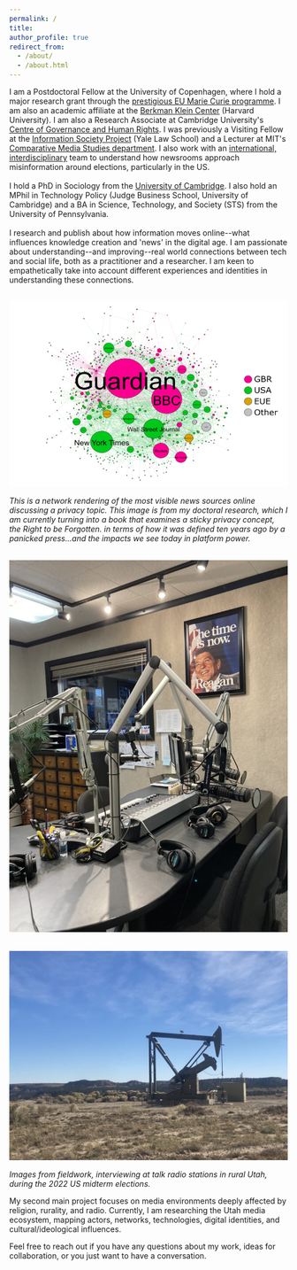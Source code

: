 ```yaml
---
permalink: /
title: 
author_profile: true
redirect_from: 
  - /about/
  - /about.html
---
```



I am a Postdoctoral Fellow at the University of Copenhagen, where I hold a major research grant through the [prestigious EU Marie Curie programme](https://cordis.europa.eu/project/id/101109725). I am also an academic affiliate at the [Berkman Klein Center](https://cyber.harvard.edu/story/2023-07/berkman-klein-center-announces-incoming-2023-2024-fellows) (Harvard University). I am also a Research Associate at Cambridge University's [Centre of Governance and Human Rights](https://www.cghr.polis.cam.ac.uk/).  I was previously a Visiting Fellow at the [Information Society Project](https://law.yale.edu/isp) (Yale Law School) and a Lecturer at MIT's [Comparative Media Studies department](https://cmsw.mit.edu/). I also work with an [international, interdisciplinary](https://uni.oslomet.no/scam/) team to understand how newsrooms approach misinformation around elections, particularly in the US.  
<br />
I hold a PhD in Sociology from the [University of Cambridge](https://research.sociology.cam.ac.uk/profile/rebekah-larsen). I also hold an MPhil in Technology Policy (Judge Business School, University of Cambridge) and a BA in Science, Technology, and Society (STS) from the University of Pennsylvania. 
<br /><br />I research and publish about how information moves online--what influences knowledge creation and 'news' in the digital age. I am passionate about understanding--and improving--real world connections between tech and social life, both as a practitioner and a researcher. I am keen to empathetically take into account different experiences and identities in understanding these connections. 
<br/>


<br/><img src='/images/rtbf-mapping.png'>

<i>This is a network rendering of the most visible news sources online discussing a privacy topic. This image is from my doctoral research, which I am currently turning into a book that examines a sticky privacy concept, the Right to be Forgotten. in terms of how it was defined ten years ago by a panicked press...and the impacts we see today in platform power. </i>


<br/><img src='/images/radio-station.jpeg'>

<br/><img src='/images/oil-carbon.jpeg'>

<i>Images from fieldwork, interviewing at talk radio stations in rural Utah, during the 2022 US midterm elections.</i>

My second main project focuses on media environments deeply affected by religion, rurality, and radio. Currently, I am researching the Utah media ecosystem, mapping actors, networks, technologies, digital identities, and cultural/ideological influences.








 
Feel free to reach out if you have any questions about my work, ideas for collaboration, or you just want to have a conversation. 



